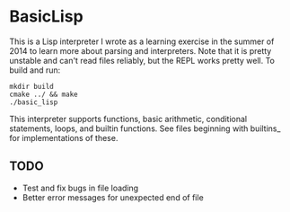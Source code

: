 # BasicLisp

This is a Lisp interpreter I wrote as a learning exercise in the summer of 2014
to learn more about parsing and interpreters. Note that it is pretty unstable
and can't read files reliably, but the REPL works pretty well. To build and run:

```
mkdir build
cmake ../ && make
./basic_lisp
```

This interpreter supports functions, basic arithmetic, conditional statements,
loops, and builtin functions. See files beginning with builtins_ for
implementations of these.

## TODO

* Test and fix bugs in file loading
* Better error messages for unexpected end of file
